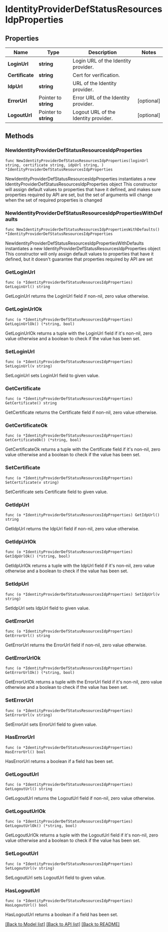 # IdentityProviderDefStatusResourcesIdpProperties

## Properties

Name | Type | Description | Notes
------------ | ------------- | ------------- | -------------
**LoginUrl** | **string** | Login URL of the Identity provider. | 
**Certificate** | **string** | Cert for verification. | 
**IdpUrl** | **string** | URL of the Identity provider. | 
**ErrorUrl** | Pointer to **string** | Error URL of the Identity provider. | [optional] 
**LogoutUrl** | Pointer to **string** | Logout URL of the Identity provider. | [optional] 

## Methods

### NewIdentityProviderDefStatusResourcesIdpProperties

`func NewIdentityProviderDefStatusResourcesIdpProperties(loginUrl string, certificate string, idpUrl string, ) *IdentityProviderDefStatusResourcesIdpProperties`

NewIdentityProviderDefStatusResourcesIdpProperties instantiates a new IdentityProviderDefStatusResourcesIdpProperties object
This constructor will assign default values to properties that have it defined,
and makes sure properties required by API are set, but the set of arguments
will change when the set of required properties is changed

### NewIdentityProviderDefStatusResourcesIdpPropertiesWithDefaults

`func NewIdentityProviderDefStatusResourcesIdpPropertiesWithDefaults() *IdentityProviderDefStatusResourcesIdpProperties`

NewIdentityProviderDefStatusResourcesIdpPropertiesWithDefaults instantiates a new IdentityProviderDefStatusResourcesIdpProperties object
This constructor will only assign default values to properties that have it defined,
but it doesn't guarantee that properties required by API are set

### GetLoginUrl

`func (o *IdentityProviderDefStatusResourcesIdpProperties) GetLoginUrl() string`

GetLoginUrl returns the LoginUrl field if non-nil, zero value otherwise.

### GetLoginUrlOk

`func (o *IdentityProviderDefStatusResourcesIdpProperties) GetLoginUrlOk() (*string, bool)`

GetLoginUrlOk returns a tuple with the LoginUrl field if it's non-nil, zero value otherwise
and a boolean to check if the value has been set.

### SetLoginUrl

`func (o *IdentityProviderDefStatusResourcesIdpProperties) SetLoginUrl(v string)`

SetLoginUrl sets LoginUrl field to given value.


### GetCertificate

`func (o *IdentityProviderDefStatusResourcesIdpProperties) GetCertificate() string`

GetCertificate returns the Certificate field if non-nil, zero value otherwise.

### GetCertificateOk

`func (o *IdentityProviderDefStatusResourcesIdpProperties) GetCertificateOk() (*string, bool)`

GetCertificateOk returns a tuple with the Certificate field if it's non-nil, zero value otherwise
and a boolean to check if the value has been set.

### SetCertificate

`func (o *IdentityProviderDefStatusResourcesIdpProperties) SetCertificate(v string)`

SetCertificate sets Certificate field to given value.


### GetIdpUrl

`func (o *IdentityProviderDefStatusResourcesIdpProperties) GetIdpUrl() string`

GetIdpUrl returns the IdpUrl field if non-nil, zero value otherwise.

### GetIdpUrlOk

`func (o *IdentityProviderDefStatusResourcesIdpProperties) GetIdpUrlOk() (*string, bool)`

GetIdpUrlOk returns a tuple with the IdpUrl field if it's non-nil, zero value otherwise
and a boolean to check if the value has been set.

### SetIdpUrl

`func (o *IdentityProviderDefStatusResourcesIdpProperties) SetIdpUrl(v string)`

SetIdpUrl sets IdpUrl field to given value.


### GetErrorUrl

`func (o *IdentityProviderDefStatusResourcesIdpProperties) GetErrorUrl() string`

GetErrorUrl returns the ErrorUrl field if non-nil, zero value otherwise.

### GetErrorUrlOk

`func (o *IdentityProviderDefStatusResourcesIdpProperties) GetErrorUrlOk() (*string, bool)`

GetErrorUrlOk returns a tuple with the ErrorUrl field if it's non-nil, zero value otherwise
and a boolean to check if the value has been set.

### SetErrorUrl

`func (o *IdentityProviderDefStatusResourcesIdpProperties) SetErrorUrl(v string)`

SetErrorUrl sets ErrorUrl field to given value.

### HasErrorUrl

`func (o *IdentityProviderDefStatusResourcesIdpProperties) HasErrorUrl() bool`

HasErrorUrl returns a boolean if a field has been set.

### GetLogoutUrl

`func (o *IdentityProviderDefStatusResourcesIdpProperties) GetLogoutUrl() string`

GetLogoutUrl returns the LogoutUrl field if non-nil, zero value otherwise.

### GetLogoutUrlOk

`func (o *IdentityProviderDefStatusResourcesIdpProperties) GetLogoutUrlOk() (*string, bool)`

GetLogoutUrlOk returns a tuple with the LogoutUrl field if it's non-nil, zero value otherwise
and a boolean to check if the value has been set.

### SetLogoutUrl

`func (o *IdentityProviderDefStatusResourcesIdpProperties) SetLogoutUrl(v string)`

SetLogoutUrl sets LogoutUrl field to given value.

### HasLogoutUrl

`func (o *IdentityProviderDefStatusResourcesIdpProperties) HasLogoutUrl() bool`

HasLogoutUrl returns a boolean if a field has been set.


[[Back to Model list]](../README.md#documentation-for-models) [[Back to API list]](../README.md#documentation-for-api-endpoints) [[Back to README]](../README.md)



